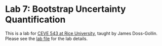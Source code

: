 # Lab 7: Bootstrap Uncertainty Quantification

This is a lab for [CEVE 543 at Rice University](https://ceve543.github.io/), taught by James Doss-Gollin.
Please see the [lab file](./index.qmd) for the lab details.

